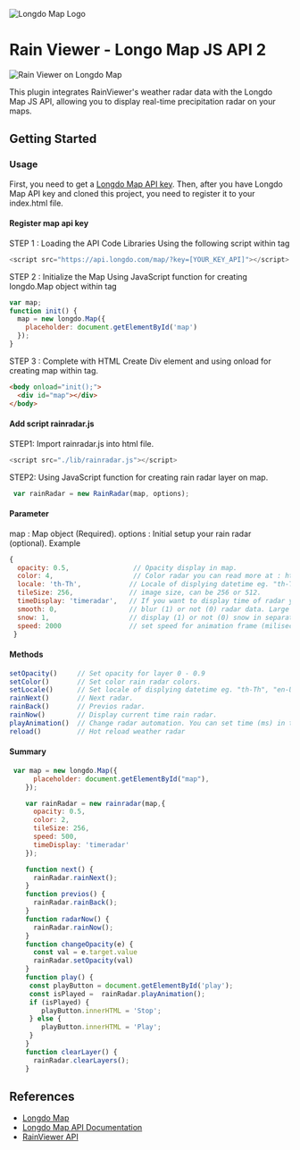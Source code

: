 ![Longdo Map Logo](https://map.longdo.com/themes/longdo/logo.png)

# Rain Viewer - Longo Map JS API 2
![Rain Viewer on Longdo Map](https://raw.githubusercontent.com/LongdoMap/rainviewer-longdomap/main/screenshot/preview.gif)

This plugin integrates RainViewer's weather radar data with the Longdo Map JS API, allowing you to display real-time precipitation radar on your maps.

## Getting Started
### Usage
First, you need to get a [Longdo Map API key](https://map.longdo.com/docs/javascript/getapi). 
Then, after you have Longdo Map API key and cloned this project, you need to register it to your index.html file.

#### Register map api key
STEP 1 : Loading the API Code Libraries
Using the following script within tag
```js
<script src="https://api.longdo.com/map/?key=[YOUR_KEY_API]"></script>
```
STEP 2 : Initialize the Map
Using JavaScript function for creating longdo.Map object within tag
```js
var map;
function init() {
  map = new longdo.Map({
    placeholder: document.getElementById('map')
  });
}
```
STEP 3 : Complete with HTML
Create Div element and using onload for creating map within tag.
```html
<body onload="init();">
  <div id="map"></div>
</body>
```

#### Add script rainradar.js
STEP1: Import rainradar.js into html file.
```js
<script src="./lib/rainradar.js"></script>
```
STEP2: Using JavaScript function for creating rain radar layer on map.
```js
 var rainRadar = new RainRadar(map, options);
```
#### Parameter
map : Map object (Required).
options : Initial setup your rain radar (optional).
Example
```js
{
  opacity: 0.5,                // Opacity display in map.
  color: 4,                    // Color radar you can read more at : https://www.rainviewer.com/api/color-schemes.html
  locale: 'th-Th',            // Locale of displying datetime eg. "th-Th", "en-Us"
  tileSize: 256,              // image size, can be 256 or 512.
  timeDisplay: 'timeradar',   // If you want to display time of radar you can set id element.
  smooth: 0,                  // blur (1) or not (0) radar data. Large composite images are always not smoothed due to performance issues.
  snow: 1,                    // display (1) or not (0) snow in separate colors on the tiles.
  speed: 2000                 // set speed for animation frame (milisecond)
 }
```
#### Methods
```js
setOpacity()     // Set opacity for layer 0 - 0.9
setColor()       // Set color rain radar colors.
setLocale()      // Set locale of displying datetime eg. "th-Th", "en-Us"
rainNext()       // Next radar.
rainBack()       // Previos radar.
rainNow()        // Display current time rain radar.
playAnimation()  // Change radar automation. You can set time (ms) in this funtion
reload()         // Hot reload weather radar
```
#### Summary
```js
 var map = new longdo.Map({
      placeholder: document.getElementById("map"),
    });

    var rainRadar = new rainradar(map,{
      opacity: 0.5,
      color: 2,
      tileSize: 256,
      speed: 500,
      timeDisplay: 'timeradar'
    });

    function next() {
      rainRadar.rainNext();
    }
    function previos() {
      rainRadar.rainBack();
    }
    function radarNow() {
      rainRadar.rainNow();
    }
    function changeOpacity(e) {
      const val = e.target.value
      rainRadar.setOpacity(val)
    }
    function play() {
     const playButton = document.getElementById('play');
     const isPlayed =  rainRadar.playAnimation();
     if (isPlayed) {
        playButton.innerHTML = 'Stop';
     } else {
        playButton.innerHTML = 'Play';
     }
    }
    function clearLayer() {
      rainRadar.clearLayers();
    }
```

## References
* [Longdo Map](https://map.longdo.com/products)
* [Longdo Map API Documentation](https://map.longdo.com/docs/)
* [RainViewer API](https://www.rainviewer.com/th/api.html)

